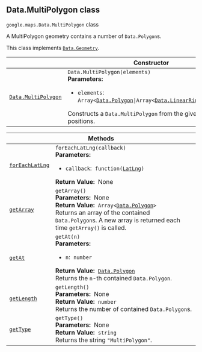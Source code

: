 
<devsite-heading text=" Data.MultiPolygon class" for="Data.MultiPolygon" level="h2" link="" toc="" back-to-top=""><h2 id="Data.MultiPolygon" is-upgraded="">Data.MultiPolygon class</h2></devsite-heading>
<p>
<code translate="no" dir="ltr"><span itemprop="path">google.maps</span>.<span itemprop="name">Data.MultiPolygon</span></code>
class
</p>
<p>A MultiPolygon geometry contains a number of <code translate="no" dir="ltr">Data.Polygon</code>s.</p>
<p>This class implements
<code translate="no" dir="ltr"><a href="Data.Geometry.md">Data.Geometry</a></code>.
</p>
<div class="devsite-table-wrapper"><table class="constructors responsive" summary="class Data.MultiPolygon - Constructor">
<thead>
<tr><th colspan="2" id="Data.MultiPolygon.constructor">Constructor</th>
</tr></thead>
<tbody>
<tr>
<td><code translate="no" dir="ltr"><a class="secret-link" href="#Data.MultiPolygon.constructor"><span>Data.MultiPolygon</span></a></code></td>
<td><div><code translate="no" dir="ltr">Data.MultiPolygon(elements)</code></div>
<div class="desc"><strong>Parameters:</strong>&nbsp; <ul>
<li><code translate="no" dir="ltr">elements</code>:&nbsp; <code translate="no" dir="ltr">Array&lt;<a href="Data.Polygon.md">Data.Polygon</a>|Array&lt;<a href="Data.LinearRing.md">Data.LinearRing</a>|Array&lt;<a href="LatLng.md">LatLng</a>|<a href="LatLngLiteral.md">LatLngLiteral</a>&gt;&gt;&gt;</code></li>
</ul></div>
<div class="desc">Constructs a <code translate="no" dir="ltr">Data.MultiPolygon</code> from the given <code translate="no" dir="ltr">Data.Polygon</code>s or arrays of positions.</div></td>
</tr>
</tbody>
</table></div>
<div class="devsite-table-wrapper"><table class="methods responsive" summary="class Data.MultiPolygon - Methods">
<thead>
<tr><th colspan="2">Methods</th>
</tr></thead>
<tbody>
<tr id="Data.MultiPolygon.forEachLatLng">
<td itemprop="property"><code translate="no" dir="ltr"><a class="secret-link" href="#Data.MultiPolygon.forEachLatLng"><span>forEachLatLng</span></a></code></td>
<td><div><code translate="no" dir="ltr">forEachLatLng(callback)</code></div>
<div class="desc"><strong>Parameters:</strong>&nbsp; <ul>
<li><code translate="no" dir="ltr">callback</code>:&nbsp; <code translate="no" dir="ltr">function(<a href="LatLng.md">LatLng</a>)</code></li>
</ul></div>
<div class="desc"><strong>Return Value:</strong>&nbsp; None</div>
<div class="desc"></div></td>
</tr>
<tr id="Data.MultiPolygon.getArray">
<td itemprop="property"><code translate="no" dir="ltr"><a class="secret-link" href="#Data.MultiPolygon.getArray"><span>getArray</span></a></code></td>
<td><div><code translate="no" dir="ltr">getArray()</code></div>
<div class="desc"><strong>Parameters:</strong>&nbsp; None</div>
<div class="desc"><strong>Return Value:</strong>&nbsp; <code translate="no" dir="ltr">Array&lt;<a href="Data.Polygon.md">Data.Polygon</a>&gt;</code></div>
<div class="desc">Returns an array of the contained <code translate="no" dir="ltr">Data.Polygon</code>s. A new array is returned each time <code translate="no" dir="ltr">getArray()</code> is called.</div></td>
</tr>
<tr id="Data.MultiPolygon.getAt">
<td itemprop="property"><code translate="no" dir="ltr"><a class="secret-link" href="#Data.MultiPolygon.getAt"><span>getAt</span></a></code></td>
<td><div><code translate="no" dir="ltr">getAt(n)</code></div>
<div class="desc"><strong>Parameters:</strong>&nbsp; <ul>
<li><code translate="no" dir="ltr">n</code>:&nbsp; <code translate="no" dir="ltr">number</code></li>
</ul></div>
<div class="desc"><strong>Return Value:</strong>&nbsp; <code translate="no" dir="ltr"><a href="Data.Polygon.md">Data.Polygon</a></code></div>
<div class="desc">Returns the <code translate="no" dir="ltr">n</code>-th contained <code translate="no" dir="ltr">Data.Polygon</code>.</div></td>
</tr>
<tr id="Data.MultiPolygon.getLength">
<td itemprop="property"><code translate="no" dir="ltr"><a class="secret-link" href="#Data.MultiPolygon.getLength"><span>getLength</span></a></code></td>
<td><div><code translate="no" dir="ltr">getLength()</code></div>
<div class="desc"><strong>Parameters:</strong>&nbsp; None</div>
<div class="desc"><strong>Return Value:</strong>&nbsp; <code translate="no" dir="ltr">number</code></div>
<div class="desc">Returns the number of contained <code translate="no" dir="ltr">Data.Polygon</code>s.</div></td>
</tr>
<tr id="Data.MultiPolygon.getType">
<td itemprop="property"><code translate="no" dir="ltr"><a class="secret-link" href="#Data.MultiPolygon.getType"><span>getType</span></a></code></td>
<td><div><code translate="no" dir="ltr">getType()</code></div>
<div class="desc"><strong>Parameters:</strong>&nbsp; None</div>
<div class="desc"><strong>Return Value:</strong>&nbsp; <code translate="no" dir="ltr">string</code></div>
<div class="desc">Returns the string <code translate="no" dir="ltr">"MultiPolygon"</code>.</div></td>
</tr>
</tbody>
</table></div>
